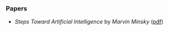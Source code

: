 
### Papers

- *Steps Toward Artificial Intelligence* by *Marvin Minsky* ([pdf](https://courses.csail.mit.edu/6.803/pdf/steps.pdf))
